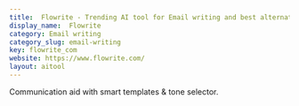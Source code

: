 ```yaml
---
title:  Flowrite - Trending AI tool for Email writing and best alternatives
display_name:  Flowrite
category: Email writing
category_slug: email-writing
key: flowrite_com
website: https://www.flowrite.com/
layout: aitool
---
```


Communication aid with smart templates & tone selector.
